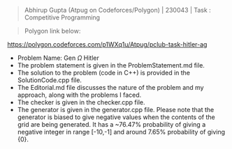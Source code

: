 >Abhirup Gupta (Atpug on Codeforces/Polygon) | 230043 | Task : Competitive Programming

>Polygon link below:

https://polygon.codeforces.com/p1WXq1u/Atpug/pclub-task-hitler-ag

* Problem Name: Gen $\Omega$ Hitler
* The problem statement is given in the ProblemStatement.md file.
* The solution to the problem (code in C++) is provided in the SolutionCode.cpp file.
* The Editorial.md file discusses the nature of the problem and my approach, along with the problems I faced.
* The checker is given in the checker.cpp file.
* The generator is given in the generator.cpp file. Please note that the generator is biased to give negative values when the contents of the grid are being generated. It has a ~76.47% probability of giving a negative integer in range [-10,-1] and around 7.65% probability of giving {0}.







